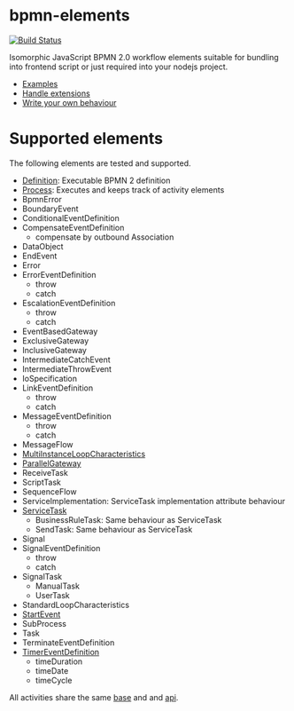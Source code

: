 bpmn-elements
=============

[![Build Status](https://travis-ci.org/paed01/bpmn-elements.svg?branch=master)](https://travis-ci.org/paed01/bpmn-elements)

Isomorphic JavaScript BPMN 2.0 workflow elements suitable for bundling into frontend script or just required into your nodejs project.

- [Examples](/docs/Examples.md)
- [Handle extensions](/docs/Extension.md)
- [Write your own behaviour](/docs/Extend.md)

# Supported elements

The following elements are tested and supported.

- [Definition](/docs/Definition.md): Executable BPMN 2 definition
- [Process](/docs/Process.md): Executes and keeps track of activity elements
- BpmnError
- BoundaryEvent
- ConditionalEventDefinition
- CompensateEventDefinition
  - compensate by outbound Association
- DataObject
- EndEvent
- Error
- ErrorEventDefinition
  - throw
  - catch
- EscalationEventDefinition
  - throw
  - catch
- EventBasedGateway
- ExclusiveGateway
- InclusiveGateway
- IntermediateCatchEvent
- IntermediateThrowEvent
- IoSpecification
- LinkEventDefinition
  - throw
  - catch
- MessageEventDefinition
  - throw
  - catch
- MessageFlow
- [MultiInstanceLoopCharacteristics](/docs/MultiInstanceLoopCharacteristics.md)
- [ParallelGateway](/docs/ParallelGateway.md)
- ReceiveTask
- ScriptTask
- SequenceFlow
- ServiceImplementation: ServiceTask implementation attribute behaviour
- [ServiceTask](/docs/ServiceTask.md)
  - BusinessRuleTask: Same behaviour as ServiceTask
  - SendTask: Same behaviour as ServiceTask
- Signal
- SignalEventDefinition
  - throw
  - catch
- SignalTask
  - ManualTask
  - UserTask
- StandardLoopCharacteristics
- [StartEvent](/docs/StartEvent.md)
- SubProcess
- Task
- TerminateEventDefinition
- [TimerEventDefinition](/docs/TimerEventDefinition.md)
  - timeDuration
  - timeDate
  - timeCycle

All activities share the same [base](/docs/Activity.md) and and [api](/docs/SharedApi.md).
